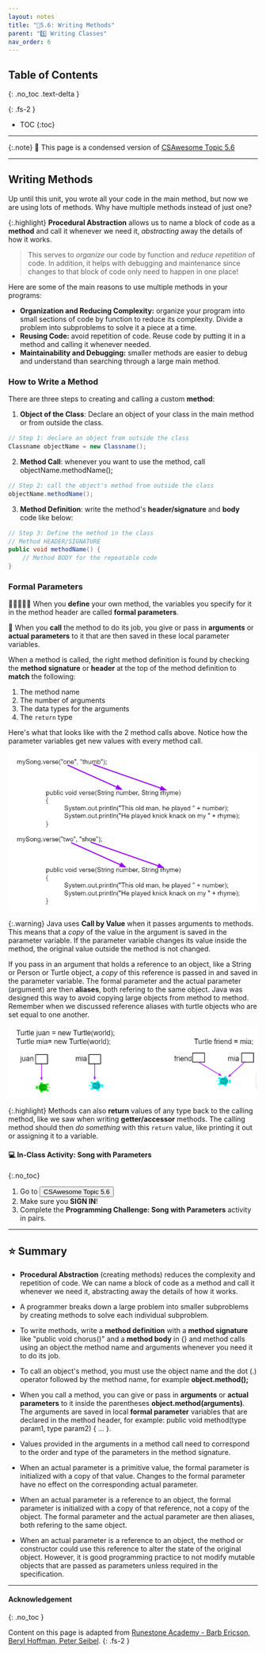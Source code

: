 ```yaml
---
layout: notes
title: "📓5.6: Writing Methods" 
parent: "5️⃣ Writing Classes"
nav_order: 6
---
```


## Table of Contents
{: .no_toc .text-delta }

{: .fs-2 }
- TOC
{:toc}

---

{:.note}
📖 This page is a condensed version of [CSAwesome Topic 5.6](https://runestone.academy/ns/books/published/csawesome/Unit5-Writing-Classes/topic-5-6-writing-methods.html?mode=browsing) 

---

## Writing Methods

Up until this unit, you wrote all your code in the main method, but now we are using lots of methods. Why have multiple methods instead of just one? 

{:.highlight}
**Procedural Abstraction** allows us to name a block of code as a **method** and call it whenever we need it, _abstracting_ away the details of how it works. 
> This serves to _organize_ our code by function and _reduce repetition_ of code. In addition, it helps with debugging and maintenance since changes to that block of code only need to happen in one place!

Here are some of the main reasons to use multiple methods in your programs:

- **Organization and Reducing Complexity:** organize your program into small sections of code by function to reduce its complexity. Divide a problem into subproblems to solve it a piece at a time.
- **Reusing Code:** avoid repetition of code. Reuse code by putting it in a method and calling it whenever needed.
- **Maintainability and Debugging:** smaller methods are easier to debug and understand than searching through a large main method.

### How to Write a Method

<div class="imp" markdown="block">

There are three steps to creating and calling a custom **method**:

1. **Object of the Class**: Declare an object of your class in the main method or from outside the class.
```java
// Step 1: declare an object from outside the class
Classname objectName = new Classname();
```
2. **Method Call**: whenever you want to use the method, call objectName.methodName();
```java
// Step 2: call the object's method from outside the class
objectName.methodName(); 
```
3. **Method Definition**: write the method's **header/signature** and **body** code like below:
```java
// Step 3: Define the method in the class
// Method HEADER/SIGNATURE
public void methodName() {
    // Method BODY for the repeatable code
}
```
</div>

### Formal Parameters

<div class="imp" markdown="block">

🤵‍♀️🤵🤵‍♂️ When you **define** your own method, the variables you specify for it in the method header are called **formal parameters**. 

📣 When you **call** the method to do its job, you give or pass in **arguments** or **actual parameters** to it that are then saved in these local parameter variables.

</div>

When a method is called, the right method definition is found by checking the **method signature** or **header** at the top of the method definition to **match** the following:

1. The method name
2. The number of arguments
3. The data types for the arguments
4. The `return` type

Here's what that looks like with the 2 method calls above. Notice how the parameter variables get new values with every method call.

![image](Figures/args2params.png)

{:.warning}
Java uses **Call by Value** when it passes arguments to methods. This means that a _copy_ of the value in the argument is saved in the parameter variable. If the parameter variable changes its value inside the method, the original value outside the method is not changed.

If you pass in an argument that holds a reference to an object, like a String or Person or Turtle object, a _copy_ of this reference is passed in and saved in the parameter variable. The formal parameter and the actual parameter (argument) are then **aliases**, both refering to the same object. Java was designed this way to avoid copying large objects from method to method. Remember when we discussed reference aliases with turtle objects who are set equal to one another.

![image](Figures/turtleEquality.png)

{:.highlight}
Methods can also **return** values of any type back to the calling method, like we saw when writing **getter/accessor** methods. The calling method should then _do something_ with this `return` value, like printing it out or assigning it to a variable.

#### 💻 In-Class Activity: Song with Parameters
{:.no_toc}

<div class="task" markdown="block">

1. Go to <a href="https://runestone.academy/ns/books/published/csawesome/Unit5-Writing-Classes/topic-5-6-writing-methods.html?mode=browsing"><button type="button" name="button" class="btn">CSAwesome Topic 5.6</button></a> 
2. Make sure you **SIGN IN**!
3. Complete the **Programming Challenge: Song with Parameters** activity in pairs.

</div>

---

## ⭐️ Summary

- **Procedural Abstraction** (creating methods) reduces the complexity and repetition of code. We can name a block of code as a method and call it whenever we need it, abstracting away the details of how it works.

- A programmer breaks down a large problem into smaller subproblems by creating methods to solve each individual subproblem.

- To write methods, write a **method definition** with a **method signature** like "public void chorus()" and a **method body** in {} and method calls using an object.the method name and arguments whenever you need it to do its job.

- To call an object's method, you must use the object name and the dot (.) operator followed by the method name, for example **object.method();**


- When you call a method, you can give or pass in **arguments** or **actual parameters** to it inside the parentheses **object.method(arguments)**. The arguments are saved in local **formal parameter** variables that are declared in the method header, for example: public void method(type param1, type param2) { ... }.

- Values provided in the arguments in a method call need to correspond to the order and type of the parameters in the method signature.

- When an actual parameter is a primitive value, the formal parameter is initialized with a copy of that value. Changes to the formal parameter have no effect on the corresponding actual parameter.

- When an actual parameter is a reference to an object, the formal parameter is initialized with a copy of that reference, not a copy of the object. The formal parameter and the actual parameter are then aliases, both refering to the same object.

-  When an actual parameter is a reference to an object, the method or constructor could use this reference to alter the state of the original object. However, it is good programming practice to not modify mutable objects that are passed as parameters unless required in the specification.
  

---

#### Acknowledgement
{: .no_toc }

Content on this page is adapted from [Runestone Academy - Barb Ericson, Beryl Hoffman, Peter Seibel](https://runestone.academy/ns/books/published/csawesome/index.html?mode=browsing).
{: .fs-2 }
